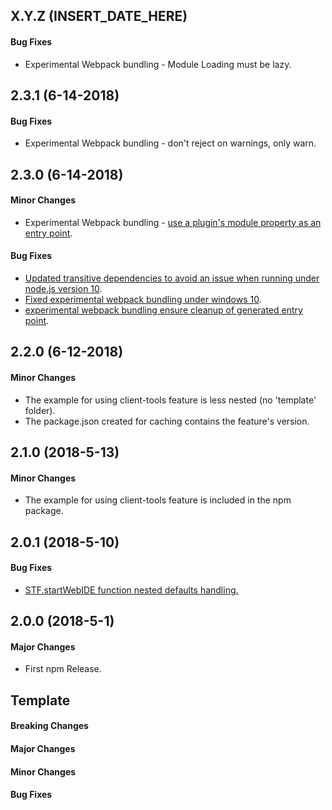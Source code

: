 ## X.Y.Z (INSERT_DATE_HERE)

#### Bug Fixes

- Experimental Webpack bundling - Module Loading must be lazy.

## 2.3.1 (6-14-2018)

#### Bug Fixes

- Experimental Webpack bundling - don't reject on warnings, only warn.

## 2.3.0 (6-14-2018)

#### Minor Changes

- Experimental Webpack bundling - [use a plugin's module property as an entry point](https://github.com/SAP/webide-client-tools/pull/45).

#### Bug Fixes

- [Updated transitive dependencies to avoid an issue when running under node.js version 10](https://github.com/SAP/webide-client-tools/commit/c2e99e8a556a7054cde2fcb62ef4e06605f803ce).
- [Fixed experimental webpack bundling under windows 10](https://github.com/SAP/webide-client-tools/commit/233bfaf761cb0443daed697c6b0fd5ebb7891074).
- [experimental webpack bundling ensure cleanup of generated entry point](https://github.com/SAP/webide-client-tools/commit/dcf702af5195aa6504631df82206d530d56f3b65).

## 2.2.0 (6-12-2018)

#### Minor Changes

- The example for using client-tools feature is less nested (no 'template' folder).
- The package.json created for caching contains the feature's version.

## 2.1.0 (2018-5-13)

#### Minor Changes

- The example for using client-tools feature is included in the npm package.

## 2.0.1 (2018-5-10)

#### Bug Fixes

- [STF.startWebIDE function nested defaults handling.](https://github.com/SAP/webide-client-tools/issues/37)

## 2.0.0 (2018-5-1)

#### Major Changes

- First npm Release.

## Template

#### Breaking Changes

#### Major Changes

#### Minor Changes

#### Bug Fixes
